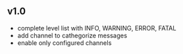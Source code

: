 ## v1.0

 - complete level list with INFO, WARNING, ERROR, FATAL
 - add channel to cathegorize messages
 - enable only configured channels
